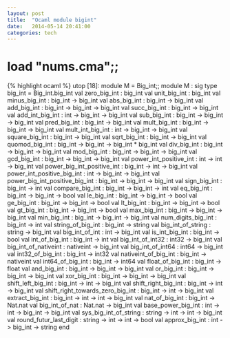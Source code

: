 ```yaml
---
layout: post
title:  "Ocaml module bigint"
date:   2014-05-14 20:41:00
categories: tech
---
```


# load "nums.cma";;

{% highlight ocaml %}
utop [18]: module M = Big_int;;
module M : 
    sig 
    type big_int = Big_int.big_int 
    val zero_big_int : big_int
    val unit_big_int : big_int
    val minus_big_int : big_int -> big_int
    val abs_big_int : big_int -> big_int
    val add_big_int : big_int -> big_int -> big_int
    val succ_big_int : big_int -> big_int
    val add_int_big_int : int -> big_int -> big_int
    val sub_big_int : big_int -> big_int -> big_int
    val pred_big_int : big_int -> big_int
    val mult_big_int : big_int -> big_int -> big_int
    val mult_int_big_int : int -> big_int -> big_int
    val square_big_int : big_int -> big_int
    val sqrt_big_int : big_int -> big_int
    val quomod_big_int : big_int -> big_int -> big_int * big_int
    val div_big_int : big_int -> big_int -> big_int
    val mod_big_int : big_int -> big_int -> big_int
    val gcd_big_int : big_int -> big_int -> big_int
    val power_int_positive_int : int -> int -> big_int
    val power_big_int_positive_int : big_int -> int -> big_int
    val power_int_positive_big_int : int -> big_int -> big_int
    val power_big_int_positive_big_int : big_int -> big_int -> big_int
    val sign_big_int : big_int -> int
    val compare_big_int : big_int -> big_int -> int
    val eq_big_int : big_int -> big_int -> bool
    val le_big_int : big_int -> big_int -> bool
    val ge_big_int : big_int -> big_int -> bool
    val lt_big_int : big_int -> big_int -> bool
    val gt_big_int : big_int -> big_int -> bool
    val max_big_int : big_int -> big_int -> big_int
    val min_big_int : big_int -> big_int -> big_int
    val num_digits_big_int : big_int -> int
    val string_of_big_int : big_int -> string
    val big_int_of_string : string -> big_int
    val big_int_of_int : int -> big_int
    val is_int_big_int : big_int -> bool
    val int_of_big_int : big_int -> int
    val big_int_of_int32 : int32 -> big_int
    val big_int_of_nativeint : nativeint -> big_int
    val big_int_of_int64 : int64 -> big_int
    val int32_of_big_int : big_int -> int32
    val nativeint_of_big_int : big_int -> nativeint
    val int64_of_big_int : big_int -> int64
    val float_of_big_int : big_int -> float
    val and_big_int : big_int -> big_int -> big_int
    val or_big_int : big_int -> big_int -> big_int
    val xor_big_int : big_int -> big_int -> big_int
    val shift_left_big_int : big_int -> int -> big_int
    val shift_right_big_int : big_int -> int -> big_int
    val shift_right_towards_zero_big_int : big_int -> int -> big_int
    val extract_big_int : big_int -> int -> int -> big_int
    val nat_of_big_int : big_int -> Nat.nat
    val big_int_of_nat : Nat.nat -> big_int
    val base_power_big_int : int -> int -> big_int -> big_int
    val sys_big_int_of_string : string -> int -> int -> big_int
    val round_futur_last_digit : string -> int -> int -> bool
    val approx_big_int : int -> big_int -> string
  end

```
